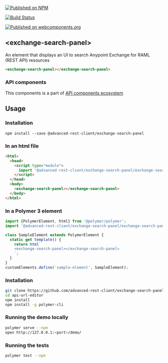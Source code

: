 [![Published on NPM](https://img.shields.io/npm/v/@advanced-rest-client/exchange-search-panel.svg)](https://www.npmjs.com/package/@advanced-rest-client/exchange-search-panel)

[![Build Status](https://travis-ci.org/advanced-rest-client/exchange-search-panel.svg?branch=stage)](https://travis-ci.org/advanced-rest-client/exchange-search-panel)

[![Published on webcomponents.org](https://img.shields.io/badge/webcomponents.org-published-blue.svg)](https://www.webcomponents.org/element/advanced-rest-client/exchange-search-panel)

## &lt;exchange-search-panel&gt;

An element that displays an UI to search Anypoint Exchange for RAML (REST API) resources

```html
<exchange-search-panel></exchange-search-panel>
```

### API components

This components is a part of [API components ecosystem](https://elements.advancedrestclient.com/)

## Usage

### Installation
```
npm install --save @advanced-rest-client/exchange-search-panel
```

### In an html file

```html
<html>
  <head>
    <script type="module">
      import '@advanced-rest-client/exchange-search-panel/exchange-search-panel.js';
    </script>
  </head>
  <body>
    <exchange-search-panel></exchange-search-panel>
  </body>
</html>
```

### In a Polymer 3 element

```js
import {PolymerElement, html} from '@polymer/polymer';
import '@advanced-rest-client/exchange-search-panel/exchange-search-panel.js';

class SampleElement extends PolymerElement {
  static get template() {
    return html`
    <exchange-search-panel></exchange-search-panel>
    `;
  }
}
customElements.define('sample-element', SampleElement);
```

### Installation

```sh
git clone https://github.com/advanced-rest-client/exchange-search-panel
cd api-url-editor
npm install
npm install -g polymer-cli
```

### Running the demo locally

```sh
polymer serve --npm
open http://127.0.0.1:<port>/demo/
```

### Running the tests
```sh
polymer test --npm
```
